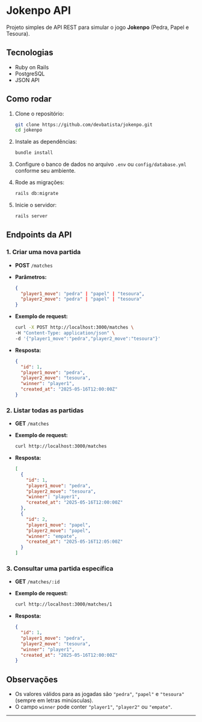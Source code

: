 
# Jokenpo API

Projeto simples de API REST para simular o jogo **Jokenpo** (Pedra, Papel e Tesoura).

## Tecnologias

- Ruby on Rails  
- PostgreSQL
- JSON API  

## Como rodar

1. Clone o repositório:  
   ```bash
   git clone https://github.com/devbatista/jokenpo.git
   cd jokenpo
   ```

2. Instale as dependências:  
   ```bash
   bundle install
   ```

3. Configure o banco de dados no arquivo `.env` ou `config/database.yml` conforme seu ambiente.

4. Rode as migrações:  
   ```bash
   rails db:migrate
   ```

5. Inicie o servidor:  
   ```bash
   rails server
   ```

## Endpoints da API

### 1. Criar uma nova partida

- **POST** `/matches`

- **Parâmetros:**  
  ```json
  {
    "player1_move": "pedra" | "papel" | "tesoura",
    "player2_move": "pedra" | "papel" | "tesoura"
  }
  ```

- **Exemplo de request:**  
  ```bash
  curl -X POST http://localhost:3000/matches \
  -H "Content-Type: application/json" \
  -d '{"player1_move":"pedra","player2_move":"tesoura"}'
  ```

- **Resposta:**  
  ```json
  {
    "id": 1,
    "player1_move": "pedra",
    "player2_move": "tesoura",
    "winner": "player1",
    "created_at": "2025-05-16T12:00:00Z"
  }
  ```

### 2. Listar todas as partidas

- **GET** `/matches`

- **Exemplo de request:**  
  ```bash
  curl http://localhost:3000/matches
  ```

- **Resposta:**  
  ```json
  [
    {
      "id": 1,
      "player1_move": "pedra",
      "player2_move": "tesoura",
      "winner": "player1",
      "created_at": "2025-05-16T12:00:00Z"
    },
    {
      "id": 2,
      "player1_move": "papel",
      "player2_move": "papel",
      "winner": "empate",
      "created_at": "2025-05-16T12:05:00Z"
    }
  ]
  ```

### 3. Consultar uma partida específica

- **GET** `/matches/:id`

- **Exemplo de request:**  
  ```bash
  curl http://localhost:3000/matches/1
  ```

- **Resposta:**  
  ```json
  {
    "id": 1,
    "player1_move": "pedra",
    "player2_move": "tesoura",
    "winner": "player1",
    "created_at": "2025-05-16T12:00:00Z"
  }
  ```

## Observações

- Os valores válidos para as jogadas são `"pedra"`, `"papel"` e `"tesoura"` (sempre em letras minúsculas).  
- O campo `winner` pode conter `"player1"`, `"player2"` ou `"empate"`.

---
